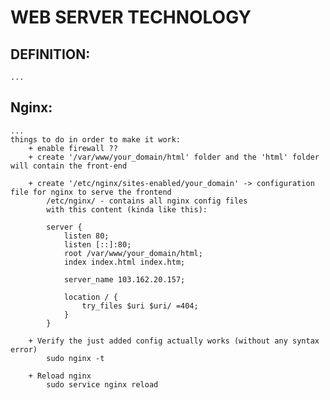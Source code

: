 # WEB SERVER TECHNOLOGY 

## DEFINITION: 
    ... 

## Nginx: 
    ... 
    things to do in order to make it work: 
        + enable firewall ?? 
        + create '/var/www/your_domain/html' folder and the 'html' folder will contain the front-end 

        + create '/etc/nginx/sites-enabled/your_domain' -> configuration file for nginx to serve the frontend  
            /etc/nginx/ - contains all nginx config files 
            with this content (kinda like this):

            server {
                listen 80;
                listen [::]:80;
                root /var/www/your_domain/html;
                index index.html index.htm;

                server_name 103.162.20.157;

                location / {
                    try_files $uri $uri/ =404;
                }
            }

        + Verify the just added config actually works (without any syntax error)
            sudo nginx -t

        + Reload nginx 
            sudo service nginx reload 
